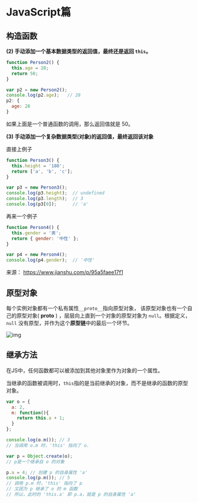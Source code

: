 # JavaScript篇

## 构造函数

**(2) 手动添加一个基本数据类型的返回值，最终还是返回 `this`。**

```jsx
function Person2() {
  this.age = 28;
  return 50;
}

var p2 = new Person2();
console.log(p2.age);   // 28
p2: {
  age: 28
}
```

如果上面是一个普通函数的调用，那么返回值就是 50。

**(3) 手动添加一个复杂数据类型(对象)的返回值，最终返回该对象**

直接上例子

```jsx
function Person3() {
  this.height = '180';
  return ['a', 'b', 'c'];
}

var p3 = new Person3();
console.log(p3.height);  // undefined
console.log(p3.length);  // 3
console.log(p3[0]);      // 'a'
```

再来一个例子

```jsx
function Person4() {
  this.gender = '男';
  return { gender: '中性' };
}

var p4 = new Person4();
console.log(p4.gender);  // '中性'
```

来源：  https://www.jianshu.com/p/95a5faee17f1 

## 原型对象

每个实例对象都有一个私有属性`__proto__`指向原型对象， 该原型对象也有一个自己的原型对象( __proto__ ) ，层层向上直到一个对象的原型对象为 `null`。根据定义，`null` 没有原型，并作为这个**原型链**中的最后一个环节。 

 ![img](https://img2018.cnblogs.com/blog/850375/201907/850375-20190708151322530-1608157973.png) 



## 继承方法

在JS中，任何函数都可以被添加到其他对象里作为对象的一个属性。

当继承的函数被调用时，`this`指的是当前继承的对象，而不是继承的函数的原型对象。

```js
var o = {
  a: 2,
  m: function(){
    return this.a + 1;
  }
};

console.log(o.m()); // 3
// 当调用 o.m 时，'this' 指向了 o.	

var p = Object.create(o);
// p是一个继承自 o 的对象

p.a = 4; // 创建 p 的自身属性 'a'
console.log(p.m()); // 5
// 调用 p.m 时，'this' 指向了 p
// 又因为 p 继承了 o 的 m 函数
// 所以，此时的 'this.a' 即 p.a，就是 p 的自身属性 'a' 
```

